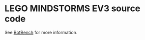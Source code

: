 LEGO MINDSTORMS EV3 source code
===============================

See [BotBench][1] for more information.

  [1]: http://botbench.com/blog/2013/07/31/lego-mindstorms-ev3-source-code-available/
